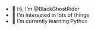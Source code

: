 - 👋 Hi, I’m @BlackGhostRider
- 👀 I’m interested in lots of things
- 🌱 I’m currently learning Python

<!---
BlackGhostRider/BlackGhostRider is a ✨ special ✨ repository because its `README.md` (this file) appears on your GitHub profile.
You can click the Preview link to take a look at your changes.
--->
